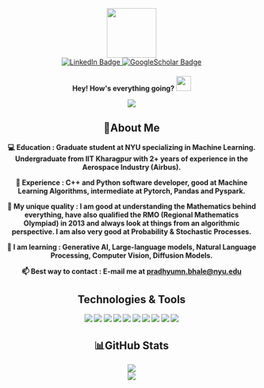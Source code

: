 <div id="header" align="center">
  <img src="https://media.giphy.com/media/lP8xu5t2DLGG045H8F/giphy.gif" width="100"/>
</div>

<div id="badges" align="center">
  <a href="https://www.linkedin.com/in/pradhyumn-bhale/">
    <img src="https://img.shields.io/badge/LinkedIn-blue?style=for-the-badge&logo=linkedin&logoColor=white" alt="LinkedIn Badge"/>
  </a>
  
  <a href="https://scholar.google.com/citations?user=0OBfT6IAAAAJ&hl=en">
    <img src="https://img.shields.io/badge/Google%20Scholar-blue?style=for-the-badge&logo=Google&logoColor=white" alt="GoogleScholar Badge"/>
  </a>
</div>

<div id="counter" align="center">
<img src="https://komarev.com/ghpvc/?username=pradhyumn&style=flat-square&color=blue" alt=""/>
</div>

<h4>
<div id="wave" align="center">
Hey! How's everything going?
<img src="https://media.giphy.com/media/hvRJCLFzcasrR4ia7z/giphy.gif" width="30px"/>
</div>

<p align="center">
    <a href="https://github.com/pradhyumn/pradhyumn">
        <img src="https://readme-typing-svg.herokuapp.com?color=%9370DB7&center=true&vCenter=true&lines=Welcome+to+Pradhyumn's+profile!;Graduate+student+at+NYU;Experienced+C%2B%2B+developer+;Good+at+Machine+Learning+Algorithms+;Intermediate+Python+developer+;Jack+of+all+trades!">
    </a>
</p>

<div align="center">
  
## 💫About Me

💻 Education : Graduate student at NYU specializing in Machine Learning. Undergraduate from IIT Kharagpur with 2+ years of experience in the Aerospace Industry (Airbus).

💼 Experience : C++ and Python software developer, good at Machine Learning Algorithms, intermediate at Pytorch, Pandas and Pyspark.
  
🔭 My unique quality : I am good at understanding the Mathematics behind everything, have also qualified the RMO (Regional Mathematics Olympiad) in 2013 and always look at things from an algorithmic perspective. I am also very good at Probability & Stochastic Processes.
  
🌱 I am learning : Generative AI, Large-language models, Natural Language Processing, Computer Vision, Diffusion Models.
  
📫 Best way to contact : E-mail me at pradhyumn.bhale@nyu.edu

## Technologies & Tools
![](https://img.shields.io/badge/Code-C++-informational?style=flat&logo=C&logoColor=white&color=2bbc8a)
![](https://img.shields.io/badge/Code-Python-informational?style=flat&logo=python&logoColor=white&color=2bbc8a)
![](https://img.shields.io/badge/Code-PySpark-informational?style=flat&logo=apachespark&logoColor=white&color=2bbc8a)
![](https://img.shields.io/badge/OS-Linux-informational?style=flat&logo=linux&logoColor=white&color=2bbc8a)
![](https://img.shields.io/badge/Code-React-informational?style=flat&logo=react&logoColor=white&color=2bbc8a)
![](https://img.shields.io/badge/Shell-Bash-informational?style=flat&logo=gnu-bash&logoColor=white&color=2bbc8a)
![](https://img.shields.io/badge/Tools-PostgreSQL-informational?style=flat&logo=postgresql&logoColor=white&color=2bbc8a)
![](https://img.shields.io/badge/Tools-MongoDB-informational?style=flat&logo=mongodb&logoColor=white&color=2bbc8a)
![](https://img.shields.io/badge/Tools-Docker-informational?style=flat&logo=docker&logoColor=white&color=2bbc8a)
![](https://img.shields.io/badge/Cloud-AWS-informational?style=flat&logo=amazon&logoColor=white&color=2bbc8a)

## 📊GitHub Stats

![](https://github-readme-stats.vercel.app/api?username=pradhyumn&theme=radical&hide_border=false&include_all_commits=true&count_private=true)<br/>
![](https://github-readme-stats.vercel.app/api/top-langs/?username=pradhyumn&theme=radical&hide_border=false&include_all_commits=true&count_private=true&layout=compact)

</h4>
